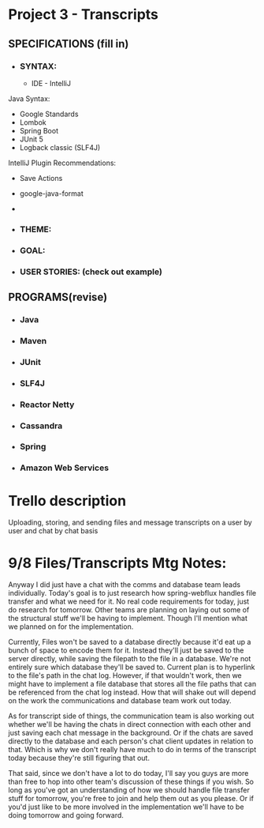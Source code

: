 # Project 3 - Transcripts
## SPECIFICATIONS (fill in)
- ### SYNTAX:
   - IDE - IntelliJ

Java Syntax:
- Google Standards
- Lombok
- Spring Boot
- JUnit 5
- Logback classic (SLF4J)

IntelliJ Plugin Recommendations:
- Save Actions
- google-java-format
- 

- ### THEME:

- ### GOAL:
 
- ### USER STORIES: (check out example)

## PROGRAMS(revise)
- ### Java
- ### Maven
- ### JUnit
- ### SLF4J
- ### Reactor Netty
- ### Cassandra
- ### Spring
- ### Amazon Web Services

# Trello description
Uploading, storing, and sending files and message transcripts on a user by user and chat by chat basis

# 9/8 Files/Transcripts Mtg Notes:
Anyway I did just have a chat with the comms and database team leads individually.
Today's goal is to just research how spring-webflux handles file transfer and what we need for it. No real code requirements for today, just do research for tomorrow. Other teams are planning on laying out some of the structural stuff we'll be having to implement. Though I'll mention what we planned on for the implementation. 

Currently, Files won't be saved to a database directly because it'd eat up a bunch of space to encode them for it. Instead they'll just be saved to the server directly, while saving the filepath to the file in a database. We're not entirely sure which database they'll be saved to. Current plan is to hyperlink to the file's path in the chat log. However, if that wouldn't work, then we might have to implement a file database that stores all the file paths that can be referenced from the chat log instead. How that will shake out will depend on the work the communications and database team work out today. 

As for transcript side of things, the communication team is also working out whether we'll be having the chats in direct connection with each other and just saving each chat message in the background. Or if the chats are saved directly to the database and each person's chat client updates in relation to that. Which is why we don't really have much to do in terms of the transcript today because they're still figuring that out.

That said, since we don't have a lot to do today, I'll say you guys are more than free to hop into other team's discussion of these things if you wish. So long as you've got an understanding of how we should handle file transfer stuff for tomorrow, you're free to join and help them out as you please. Or if you'd just like to be more involved in the implementation we'll have to be doing tomorrow and going forward.
